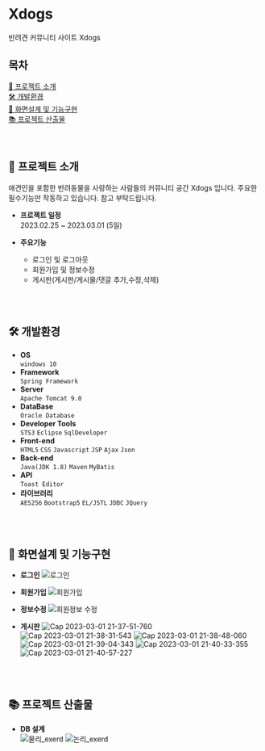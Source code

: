 # Xdogs
반려견 커뮤니티 사이트 Xdogs

## 목차
[📌 프로젝트 소개](#-프로젝트-소개)<br>
[🛠 개발환경](#-개발환경)<br>
[🔎 화면설계 및 기능구현](#-화면설계-및-기능구현)<br>
[📚 프로젝트 산출물](#-프로젝트-산출물)<br>
<br>
<br>

## 📌 프로젝트 소개
애견인을 포함한 반려동물을 사랑하는 사람들의 커뮤니티 공간 Xdogs 입니다.
주요한 필수기능만 작동하고 있습니다. 참고 부탁드립니다.

- **프로젝트 일정**<br>
  2023.02.25 ~ 2023.03.01 (5일)
  
- **주요기능**
  - 로그인 및 로그아웃
  - 회원가입 및 정보수정
  - 게시판(게시판/게시물/댓글 추가,수정,삭제)

<br>
<br>

## 🛠 개발환경
- **OS** <br>
```windows 10```
- **Framework** <br>
```Spring Framework```
- **Server** <br>
```Apache Tomcat 9.0```
- **DataBase** <br>
```Oracle Database```
- **Developer Tools** <br>
```STS3``` ```Eclipse``` ```SqlDeveloper```
- **Front-end** <br>
```HTML5``` ```CSS``` ```Javascript``` ```JSP``` ```Ajax``` ```Json```
- **Back-end** <br>
```Java(JDK 1.8)``` ```Maven``` ```MyBatis```
- **API** <br>
```Toast Editor```
- **라이브러리** <br>
```AES256``` ```Bootstrap5``` ```EL/JSTL``` ```JDBC``` ```JQuery```

<br>
<br>

## 🔎 화면설계 및 기능구현

- **로그인**
![로그인](https://user-images.githubusercontent.com/110097691/222144825-b8a204ac-dffd-4315-acb3-fdf0263d6c7b.png) 

- **회원가입**
![회원가입](https://user-images.githubusercontent.com/110097691/222145084-65745b16-d315-464d-9828-d26fe323b0eb.png)

- **정보수정**
![회원정보 수정](https://user-images.githubusercontent.com/110097691/222145142-04bd047c-4595-4e65-84af-b140d1f9cdac.png)

- **게시판**
![Cap 2023-03-01 21-37-51-760](https://user-images.githubusercontent.com/110097691/222145241-05368a79-f453-451e-a87f-032403a81f34.png)
![Cap 2023-03-01 21-38-31-543](https://user-images.githubusercontent.com/110097691/222145251-ac3b0077-131d-4f2c-b3ab-4949c1f49d28.png)
![Cap 2023-03-01 21-38-48-060](https://user-images.githubusercontent.com/110097691/222145254-59e3513c-5198-42c0-af76-01a22ba067be.png)
![Cap 2023-03-01 21-39-04-343](https://user-images.githubusercontent.com/110097691/222145255-fd0ca762-d40e-410d-8286-4ede87dbf5dc.png)
![Cap 2023-03-01 21-40-33-355](https://user-images.githubusercontent.com/110097691/222145258-16c8250e-a34a-4c7c-9f34-66cf6ef27fcd.png)
![Cap 2023-03-01 21-40-57-227](https://user-images.githubusercontent.com/110097691/222145260-99ef9a4d-eb60-4df1-8f7c-cee60c5ab27f.png)

<br>
<br>

## 📚 프로젝트 산출물
- **DB 설계**<br>
![물리_exerd](https://user-images.githubusercontent.com/110097691/222140506-d5900a65-ee21-4c3a-bb20-ca3775bfbe05.png)
![논리_exerd](https://user-images.githubusercontent.com/110097691/222140674-55a790cb-8926-4638-9593-d3a969ed2750.png)






